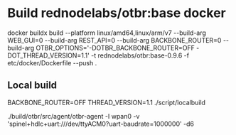 # Build rednodelabs/otbr:base docker

docker buildx build --platform linux/amd64,linux/arm/v7 --build-arg WEB_GUI=0 --build-arg REST_API=0 --build-arg BACKBONE_ROUTER=0 --build-arg OTBR_OPTIONS='-DOTBR_BACKBONE_ROUTER=OFF -DOT_THREAD_VERSION=1.1' -t rednodelabs/otbr:base-0.9.6 -f etc/docker/Dockerfile --push .

## Local build
BACKBONE_ROUTER=OFF THREAD_VERSION=1.1 ./script/localbuild

./build/otbr/src/agent/otbr-agent -I wpan0 -v 'spinel+hdlc+uart:///dev/ttyACM0?uart-baudrate=1000000' -d6
